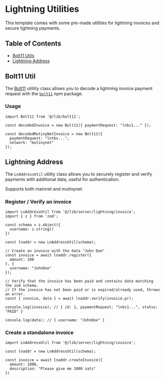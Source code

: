# Lightning Utilities
This template comes with some pre-made utilities for lightning invoices and secure lightning payments.

## Table of Contents
- [Bolt11 Utils](#bolt11-util)
- [Lightning Address](#lightning-address)

## Bolt11 Util
The [Bolt11](/lib/bolt11.ts) utiliity class allows you to decode a lightning invoice payment request with the [`bolt11`](https://www.npmjs.com/package/bolt11) npm package.

### Usage

```tsx
import Bolt11 from '@/lib/bolt11';

const decodedInvoice = new Bolt11({ paymentRequest: "lnbc1..." });

const decodedMutinyNetInvoice = new Bolt11({
  paymentRequest: "lntbs...",
  network: "mutinynet"
});
```

## Lightning Address
The `LnAddressUtil` utility class allows you to securely register and verify payments with additional data, useful for authentication.

Supports both mainnet and mutinynet.

### Register / Verify an invoice

```tsx
import LnAddressUtil from '@/lib/server/lightning/invoice';
import { z } from 'zod';

const schema = z.object({
  username: z.string()
})

const lnaddr = new LnAddressUtil(schema);

// Create an invoice with the data "John Doe"
const invoice = await lnaddr.register({
  amount: 100
}, {
  username: "JohnDoe"
});

// Verify that the invoice has been paid and contains data matching the zod schema.
// If the invoice has not been paid or is expired/already used, throws an error.
const { invoice, data } = await lnaddr.verify(invoice.pr);

console.log(invoice); // { id: 1, paymentRequest: "lnbc1...", status: "PAID" }

console.log(data); // { username: "JohnDoe" }
```

### Create a standalone invoice

```tsx
import LnAddressUtil from '@/lib/server/lightning/invoice';

const lnaddr = new LnAddressUtil(schema);

const invoice = await lnaddr.createInvoice({
  amount: 1000,
  description: "Please give me 1000 sats"
})
```